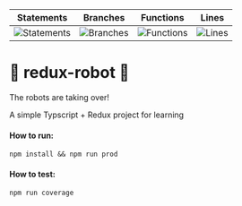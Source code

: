 | Statements | Branches | Functions | Lines |
| -----------|----------|-----------|-------|
| ![Statements](#statements# "Make me better!") | ![Branches](#branches# "Make me better!") | ![Functions](#functions# "Make me better!") | ![Lines](#lines# "Make me better!") |

# :robot: redux-robot :robot:

The robots are taking over!


A simple Typscript + Redux project for learning

#### How to run:
```
npm install && npm run prod
```

#### How to test:
```
npm run coverage
```